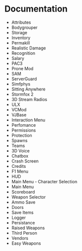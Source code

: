 # Documentation
- Attributes
- Bodygrouper
- Storage
- Inventory
- Permakill
- Realistic Damage
- Recognition
- Salary
- PAC3
- Prone Mod
- SAM
- ServerGuard
- Simfphys
- Sitting Anywhere
- Stormfox 2
- 3D Stream Radios
- ULX
- VCMod
- VJBase
- Interaction Menu
- Perfomance
- Permissions
- Protection
- Spawns
- Teams
- 3D Voice
- Chatbox
- Crash Screen
- Credits
- F1 Menu
- HUD
- Main Menu - Character Selection
- Main Menu
- Scoreboard
- Weapon Selector
- Ammo Save
- Doors
- Save Items
- Logger
- Persistance
- Raised Weapons
- Third Person
- Vendors
- Easy Weapons